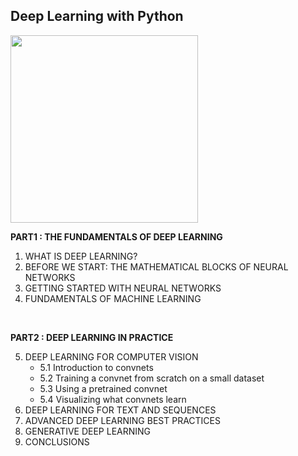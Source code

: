 ## Deep Learning with Python

<image src='image/book_image.png' width='300'>

**PART1 : THE FUNDAMENTALS OF DEEP LEARNING**
  1. WHAT IS DEEP LEARNING?
  2. BEFORE WE START: THE MATHEMATICAL BLOCKS OF NEURAL NETWORKS
  3. GETTING STARTED WITH NEURAL NETWORKS
  4. FUNDAMENTALS OF MACHINE LEARNING

<BR/>
  
**PART2 : DEEP LEARNING IN PRACTICE**

  5. DEEP LEARNING FOR COMPUTER VISION
      + 5.1 Introduction to convnets
      + 5.2 Training a convnet from scratch on a small dataset
      + 5.3 Using a pretrained convnet
      + 5.4 Visualizing what convnets learn
  6. DEEP LEARNING FOR TEXT AND SEQUENCES
  7. ADVANCED DEEP LEARNING BEST PRACTICES
  8. GENERATIVE DEEP LEARNING
  9. CONCLUSIONS
